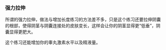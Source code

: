 ### 强力拉伸
所谓的强力拉伸，做法与增加长度练习的方法差不多，只是这个练习还要拉伸阴囊的根部，使得阴茎与阴囊连接处的皮肤变长，这样会让你的阴茎显得更“低垂”，阴囊显得更肥大。

这个练习还能增加你的睾丸激素水平以及精液量。
